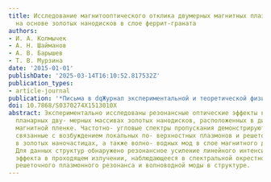 ```yaml
---
title: Исследование магнитооптического отклика двумерных магнитных плазмонных структур
  на основе золотых нанодисков в слое феррит-граната
authors:
- И. А. Колмычек
- А. Н. Шайманов
- А. В. Барышев
- Т. В. Мурзина
date: '2015-01-01'
publishDate: '2025-03-14T16:10:52.817532Z'
publication_types:
- article-journal
publication: '*Письма в dqЖурнал экспериментальной и теоретической физикиdq*'
doi: 10.7868/S0370274X1513010X
abstract: Экспериментально исследованы резонансные оптические эффекты в упорядоченных
  планарных дву- мерных массивах золотых нанодисков, расположенных в диэлектрической
  магнитной пленке. Частотно- угловые спектры пропускания демонстрируют особенности,
  связанные с возбуждением локальных по- верхностных плазмонов и решеточных плазмон-поляритонов
  в золотых наночастицах, а также волно- водных мод в слое магнитного диэлектрика.
  Для данных структур обнаружено резонансное усиление линейного интенсивностного магнитооптического
  эффекта в проходящем излучении, наблюдающееся в спектральной окрестности возбуждения
  решеточного плазмонного резонанса и волноводной моды в структуре.
---
```

